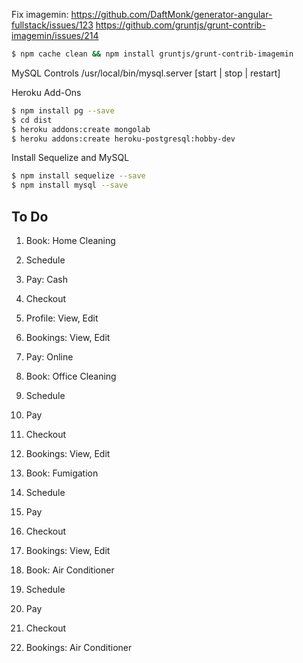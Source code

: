 Fix imagemin:
	https://github.com/DaftMonk/generator-angular-fullstack/issues/123
	https://github.com/gruntjs/grunt-contrib-imagemin/issues/214
```sh
$ npm cache clean && npm install gruntjs/grunt-contrib-imagemin
```

MySQL Controls
/usr/local/bin/mysql.server [start | stop | restart]


Heroku Add-Ons
```sh
$ npm install pg --save
$ cd dist
$ heroku addons:create mongolab
$ heroku addons:create heroku-postgresql:hobby-dev
```

Install Sequelize and MySQL
```sh
$ npm install sequelize --save
$ npm install mysql --save 
```


To Do
--------

1) Book: Home Cleaning
2) Schedule
3) Pay: Cash
4) Checkout
5) Profile: View, Edit
6) Bookings: View, Edit

7) Pay: Online

8) Book: Office Cleaning
9) Schedule
10) Pay
11) Checkout
12) Bookings: View, Edit

13) Book: Fumigation
14) Schedule
15) Pay
16) Checkout
17) Bookings: View, Edit

18) Book: Air Conditioner
19) Schedule
20) Pay
21) Checkout
22) Bookings: Air Conditioner

